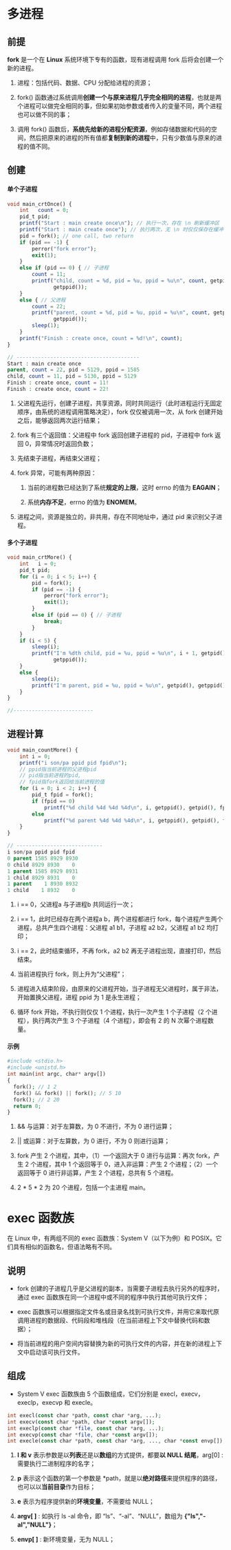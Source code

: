 # 多进程

## 前提

**fork** 是一个在 **Linux** 系统环境下专有的函数，现有进程调用 fork 后将会创建一个新的进程。

1. 进程：包括代码、数据、CPU 分配给进程的资源；

2. fork() 函数通过系统调用**创建一个与原来进程几乎完全相同的进程**，也就是两个进程可以做完全相同的事，但如果初始参数或者传入的变量不同，两个进程也可以做不同的事；

3. 调用 fork() 函数后，**系统先给新的进程分配资源**，例如存储数据和代码的空间，然后把原来的进程的所有值都**复制到新的进程**中，只有少数值与原来的进程的值不同。

## 创建

#### 单个子进程

```php
void main_crtOnce() {
    int   count = 0;
    pid_t pid;
    printf("Start : main create once\n"); // 执行一次，存在 \n 刷新缓冲区
    printf("Start : main create once"); // 执行两次，无 \n 时仅仅保存在缓冲区
    pid = fork(); // one call, two return
    if (pid == -1) {
        perror("fork error");
        exit(1);
    }
    else if (pid == 0) { // 子进程
        count = 11;
        printf("child, count = %d, pid = %u, ppid = %u\n", count, getpid(),
               getppid());
    }
    else { // 父进程
        count = 22;
        printf("parent, count = %d, pid = %u, ppid = %u\n", count, getpid(),
               getppid());
        sleep(1);
    }
    printf("Finish : create once, count = %d!\n", count);
}

// ----------------------------------------
Start : main create once
parent, count = 22, pid = 5129, ppid = 1585
child, count = 11, pid = 5130, ppid = 5129
Finish : create once, count = 11!
Finish : create once, count = 22!
```

1. 父进程先运行，创建子进程，共享资源，同时共同运行（此时进程运行无固定顺序，由系统的进程调用策略决定），fork 仅仅被调用一次，从 fork 创建开始之后，能够返回两次运行结果；

2. fork 有三个返回值：父进程中 fork 返回创建子进程的 pid，子进程中 fork 返回 0，异常情况时返回负数；

3. 先结束子进程，再结束父进程；

4. fork 异常，可能有两种原因：
   
   1. 当前的进程数已经达到了系统**规定的上限**，这时 errno 的值为 **EAGAIN**；
   
   2. 系统**内存不足**，errno 的值为 **ENOMEM**。

5. 进程之间，资源是独立的，非共用，存在不同地址中，通过 pid 来识别父子进程。

#### 多个子进程

```php
void main_crtMore() {
    int   i = 0;
    pid_t pid;
    for (i = 0; i < 5; i++) {
        pid = fork();
        if (pid == -1) {
            perror("fork error");
            exit(1);
        }
        else if (pid == 0) { // 子进程
            break;
        }
    }
    if (i < 5) {
        sleep(i);
        printf("I'm %dth child, pid = %u, ppid = %u\n", i + 1, getpid(),
               getppid());
    }
    else {
        sleep(i);
        printf("I'm parent, pid = %u, ppid = %u\n", getpid(), getppid());
    }
} 

//--------------------------
```

## 进程计算

```php
void main_countMore() {
    int i = 0;
    printf("i son/pa ppid pid fpid\n");
    // ppid指当前进程的父进程pid
    // pid指当前进程的pid,
    // fpid指fork返回给当前进程的值
    for (i = 0; i < 2; i++) {
        pid_t fpid = fork();
        if (fpid == 0)
            printf("%d child %4d %4d %4d\n", i, getppid(), getpid(), fpid);
        else
            printf("%d parent %4d %4d %4d\n", i, getppid(), getpid(), fpid);
    }
} 

// ----------------------------
i son/pa ppid pid fpid
0 parent 1585 8929 8930
0 child 8929 8930    0
1 parent 1585 8929 8931
1 child 8929 8931    0
1 parent    1 8930 8932
1 child    1 8932    0
```

1. i == 0，父进程a 与子进程b 共同运行一次；

2. i == 1，此时已经存在两个进程a b，两个进程都进行 fork，每个进程产生两个进程，总共产生四个进程：父进程 a1  b1，子进程 a2 b2，父进程 a1 b2 均打印；

3. i == 2，此时结束循环，不再 fork，a2 b2 再无子进程出现，直接打印，然后结束。

4. 当前进程执行 fork，则上升为“父进程”；

5. 进程进入结束阶段，由原来的父进程开始，当子进程无父进程时，属于非法，开始置换父进程，进程 ppid 为 1 是永生进程；

6. 循环 fork 开始，不执行则仅仅 1 个进程，执行一次产生 1 个子进程（2 个进程），执行两次产生 3 个子进程（4 个进程），即会有 2 的 N 次幂个进程数量。

#### 示例

```php
#include <stdio.h> 
#include <unistd.h> 
int main(int argc, char* argv[]) 
{ 
  fork(); // 1 2
  fork() && fork() || fork(); // 5 10
  fork(); // 2 20
  return 0; 
}
```

1. && 与运算：对于左算数，为 0 不进行，不为 0 进行运算；

2. || 或运算：对于左算数，为 0 进行，不为 0 则进行运算；

3. fork 产生 2 个进程，其中，（1）一个返回大于 0 进行与运算：再次 fork，产生 2 个进程，其中 1 个返回等于 0，进入非运算：产生 2 个进程；（2）一个返回等于 0 进行非运算，产生 2 个进程，总共有 5 个进程。

4. 2 * 5 * 2 为  20 个进程，包括一个主进程 main。

# exec 函数族

在 Linux 中，有两组不同的 exec 函数族：System V（以下为例）和 POSIX。它们具有相似的函数名，但语法略有不同。

## 说明

- fork 创建的子进程几乎是父进程的副本，当需要子进程去执行另外的程序时，通过 exec 函数族在同一个进程中或不同的程序中执行其他可执行文件；

- exec 函数族可以根据指定文件名或目录名找到可执行文件，并用它来取代原调用进程的数据段、代码段和堆栈段（在当前进程上下文中替换代码和数据）；

- 将当前进程的用户空间内容替换为新的可执行文件的内容，并在新的进程上下文中启动该可执行文件。

## 组成

- System V exec 函数族由 5 个函数组成，它们分别是 execl，execv，execlp，execvp 和 execle。

```php
int execl(const char *path, const char *arg, ...);
int execv(const char *path, char *const argv[]);
int execlp(const char *file, const char *arg, ...);
int execvp(const char *file, char *const argv[]);
int execle(const char *path, const char *arg, ..., char *const envp[]);
```

1. **l 和 v** 表示参数是以**列表**还是以**数组**的方式提供，都要**以 NULL 结尾**，arg[0] : 需要执行二进制程序的名字；

2. **p** 表示这个函数的第一个参数是 *path，就是以**绝对路径**来提供程序的路径，也可以以**当前目录**作为目标；

3. **e** 表示为程序提供新的**环境变量**，不需要给 NULL；

4. **argv[ ]** : 如执行 ls -al 命令，即 “ls”、“-al”、“NULL”，数组为 **{"ls","-al","NULL"}**；

5. **envp[ ]** : 新环境变量，无为 NULL；
